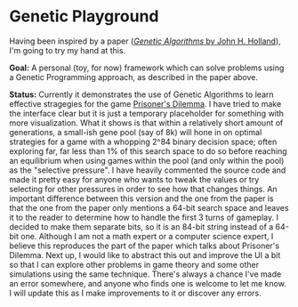 # Genetic Playground

Having been inspired by a paper ([*Genetic Algorithms* by John H. Holland](http://www2.econ.iastate.edu/tesfatsi/holland.GAIntro.htm)), I'm going to try my hand at this.

**Goal:** A personal (toy, for now) framework which can solve problems using a Genetic Programming approach, as described in the paper above.

**Status:** Currently it demonstrates the use of Genetic Algorithms to learn effective stragegies for the game [Prisoner's Dilemma](https://en.wikipedia.org/wiki/Prisoner%27s_dilemma). I have tried to make the interface clear but it is just a temporary placeholder for something with more visualization. What it shows is that within a relatively short amount of generations, a small-ish gene pool (say of 8k) will hone in on optimal strategies for a game with a whopping 2^84 binary decision space; often exploring far, far less than 1% of this search space to do so before reaching an equilibrium when using games within the pool (and only within the pool) as the "selective pressure". I have heavily commented the source code and made it pretty easy for anyone who wants to tweak the values or try selecting for other pressures in order to see how that changes things. An important difference between this version and the one from the paper is that the one from the paper only mentions a 64-bit search space and leaves it to the reader to determine how to handle the first 3 turns of gameplay. I decided to make them separate bits, so it is an 84-bit string instead of a 64-bit one. Although I am not a math expert or a computer science expert, I believe this reproduces the part of the paper which talks about Prisoner's Dilemma. Next up, I would like to abstract this out and improve the UI a bit so that I can explore other problems in game theory and some other simulations using the same technique. There's always a chance I've made an error somewhere, and anyone who finds one is welcome to let me know. I will update this as I make improvements to it or discover any errors.